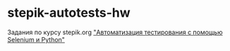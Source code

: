 # stepik-autotests-hw
Задания по курсу stepik.org ["Автоматизация тестирования с помощью Selenium и Python"](https://stepik.org/course/575)
